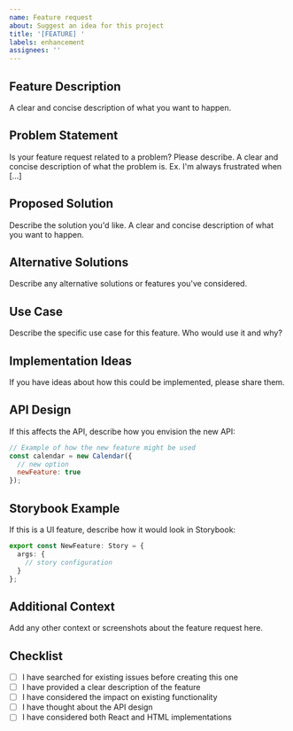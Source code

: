 ```yaml
---
name: Feature request
about: Suggest an idea for this project
title: '[FEATURE] '
labels: enhancement
assignees: ''
---
```


## Feature Description
A clear and concise description of what you want to happen.

## Problem Statement
Is your feature request related to a problem? Please describe.
A clear and concise description of what the problem is. Ex. I'm always frustrated when [...]

## Proposed Solution
Describe the solution you'd like.
A clear and concise description of what you want to happen.

## Alternative Solutions
Describe any alternative solutions or features you've considered.

## Use Case
Describe the specific use case for this feature. Who would use it and why?

## Implementation Ideas
If you have ideas about how this could be implemented, please share them.

## API Design
If this affects the API, describe how you envision the new API:

```javascript
// Example of how the new feature might be used
const calendar = new Calendar({
  // new option
  newFeature: true
});
```

## Storybook Example
If this is a UI feature, describe how it would look in Storybook:

```typescript
export const NewFeature: Story = {
  args: {
    // story configuration
  }
};
```

## Additional Context
Add any other context or screenshots about the feature request here.

## Checklist
- [ ] I have searched for existing issues before creating this one
- [ ] I have provided a clear description of the feature
- [ ] I have considered the impact on existing functionality
- [ ] I have thought about the API design
- [ ] I have considered both React and HTML implementations
